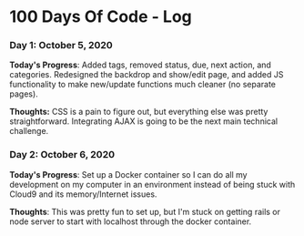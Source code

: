 # 100 Days Of Code - Log

### Day 1: October 5, 2020

**Today's Progress**: Added tags, removed status, due, next action, and categories. Redesigned the backdrop and show/edit page, and added JS functionality to make new/update functions much cleaner (no separate pages).

**Thoughts:** CSS is a pain to figure out, but everything else was pretty straightforward. Integrating AJAX is going to be the next main technical challenge.


### Day 2: October 6, 2020

**Today's Progress**: Set up a Docker container so I can do all my development on my computer in an environment instead of being stuck with Cloud9 and its memory/Internet issues.

**Thoughts**: This was pretty fun to set up, but I'm stuck on getting rails or node server to start with localhost through the docker container.